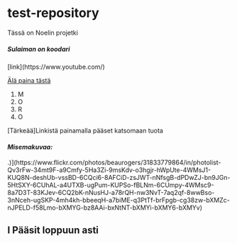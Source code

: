 # test-repository
Tässä on Noelin projetki
<h5>Sulaiman on koodari</h5>	
[link](https://www.youtube.com/)

<a href="https://www.example.com/my great page">Älä paina tästä</a>
<ol>
  <li>M</li>
  <li>O</li>
  <li>R</li>
  <li>O</li>
</ol>
[Tärkeää]Linkistä painamalla pääset katsomaan tuota<em><strong><h4>Misemakuvaa:</h4></strong></em>.)](https://www.flickr.com/photos/beaurogers/31833779864/in/photolist-Qv3rFw-34mt9F-a9Cmfy-5Ha3Zi-9msKdv-o3hgjr-hWpUte-4WMsJ1-KUQ8N-deshUb-vssBD-6CQci6-8AFCiD-zsJWT-nNfsgB-dPDwZJ-bn9JGn-5HtSXY-6CUhAL-a4UTXB-ugPum-KUPSo-fBLNm-6CUmpy-4WMsc9-8a7D3T-83KJev-6CQ2bK-nNusHJ-a78rQH-nw3NvT-7aq2qf-8wwBso-3nNceh-ugSKP-4mh4kh-bbeeqH-a7biME-q3PtTf-brFpgb-cg38zw-bXMZc-nJPELD-f58Lmo-bXMYG-bz8AAi-bxNtNT-bXMYi-bXMY6-bXMYv)

<h2>I Pääsit <strong>loppuun asti</strong></h2>
